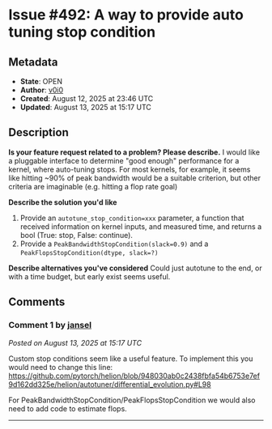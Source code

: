 # Issue #492: A way to provide auto tuning stop condition

## Metadata
- **State**: OPEN
- **Author**: [v0i0](https://github.com/v0i0)
- **Created**: August 12, 2025 at 23:46 UTC
- **Updated**: August 13, 2025 at 15:17 UTC

## Description

**Is your feature request related to a problem? Please describe.**
I would like a pluggable interface to determine "good enough" performance for a kernel, where auto-tuning stops.
For most kernels, for example, it seems like hitting ~90% of peak bandwidth would be a suitable criterion, but other criteria are imaginable (e.g. hitting a flop rate goal)

**Describe the solution you'd like**
1. Provide an `autotune_stop_condition=xxx` parameter, a function that received information on kernel inputs, and measured time, and returns a bool (True: stop, False: continue).
2. Provide a `PeakBandwidthStopCondition(slack=0.9)` and a `PeakFlopsStopCondition(dtype, slack=?)`

**Describe alternatives you've considered**
Could just autotune to the end, or with a time budget, but early exist seems useful.


## Comments

### Comment 1 by [jansel](https://github.com/jansel)
*Posted on August 13, 2025 at 15:17 UTC*

Custom stop conditions seem like a useful feature.  To implement this you would need to change this line:
https://github.com/pytorch/helion/blob/948030ab0c2438fbfa54b6753e7ef9d162dd325e/helion/autotuner/differential_evolution.py#L98

For PeakBandwidthStopCondition/PeakFlopsStopCondition we would also need to add code to estimate flops.

---
